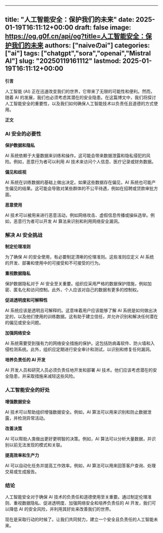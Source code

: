 
---
title: "人工智能安全：保护我们的未来"
date: 2025-01-19T16:11:12+00:00
draft: false
image: https://og.g0f.cn/api/og?title=人工智能安全：保护我们的未来
authors: ["naiveのai"]
categories: ["ai"]
tags: ["chatgpt","sora","openai","Mistral AI"]
slug: "20250119161112"
lastmod: 2025-01-19T16:11:12+00:00
---
**引言**

人工智能 (AI) 正在迅速改变我们的世界，它带来了无限的可能性和便利。然而，随着 AI 的发展，我们也必须考虑其潜在的安全隐患。在这篇博文中，我们将探讨人工智能安全的重要性，以及我们如何确保人工智能技术以负责任且道德的方式使用。

**正文**

### AI 安全的必要性

**保护数据和隐私**

AI 系统依赖于大量数据来训练和操作。这可能会带来数据泄露和隐私侵犯的风险。例如，恶意行为者可以利用 AI 技术来访问个人信息、医疗记录或财务数据。

**偏见和歧视**

AI 系统在训练数据的基础上做出决定。如果这些数据存在偏见，AI 系统也可能产生偏见的结果。这可能会导致对某些群体的不公平待遇，例如在招聘或贷款审批方面。

**恶意使用**

AI 技术可以被用来进行恶意活动，例如网络攻击、虚假信息传播或操纵选举。例如，恶意行为者可以开发 AI 算法来识别和利用网络安全漏洞。

### 解决 AI 安全挑战

**制定伦理准则**

为了确保 AI 的安全使用，有必要制定清晰的伦理准则。这些准则应定义 AI 系统的开发、部署和使用中的可接受和不可接受的行为。

**重视数据隐私**

保护数据隐私对于 AI 安全至关重要。组织应采用严格的数据保护措施，例如加密、匿名化和访问控制。此外，个人应该对自己的数据有更多的控制权。

**促进透明度和可解释性**

AI 系统应该是透明且可解释的。这意味着用户应该能够了解 AI 系统是如何做出决定的，以及他们使用的训练数据。这有助于建立信任，并允许识别和解决任何潜在的偏见或安全问题。

**加强网络安全**

AI 系统需要受到强有力的网络安全措施的保护。这包括防病毒软件、防火墙和入侵检测系统。此外，组织应定期进行安全审计和测试，以识别和修复任何漏洞。

**培养负责任的 AI 开发**

AI 开发人员和研究人员必须负责任地开发和部署 AI 技术。他们应该考虑潜在的安全隐患，并采取措施来减轻这些风险。

### 人工智能安全的好处

**增强数据安全**

AI 技术可以帮助组织增强数据安全。例如，AI 算法可以用来识别和防止数据泄露，并检测异常活动。

**改善决策**

AI 可以帮助人类做出更好更明智的决策。例如，AI 算法可以分析大量数据，并识别以前无法发现的模式和关联。

**提高效率和生产力**

AI 可以自动化任务并提高工作效率。例如，AI 算法可以用来回答客户查询、处理交易或生成报告。

### 结论

人工智能安全对于确保 AI 技术的负责任和道德使用至关重要。通过制定伦理准则、重视数据隐私、促进透明度、加强网络安全和培养负责任的 AI 开发，我们可以降低 AI 的安全风险，并利用其好处来改善我们的世界。

现在是采取行动的时候了。让我们共同努力，建立一个安全且负责任的人工智能未来。